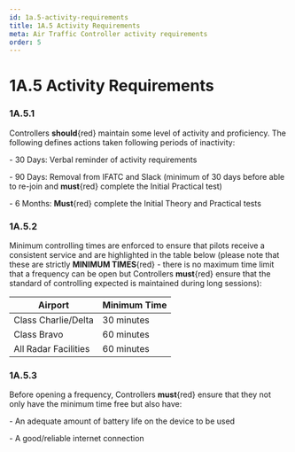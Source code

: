 ```yaml
---
id: 1a.5-activity-requirements
title: 1A.5 Activity Requirements
meta: Air Traffic Controller activity requirements
order: 5
---
```


# 1A.5  Activity Requirements

 

### 1A.5.1    

Controllers **should**{red} maintain some level of activity and proficiency. The following defines actions taken following periods of inactivity:

 

\-    30 Days:   Verbal reminder of activity requirements

\-    90 Days:   Removal from IFATC and Slack (minimum of 30 days before able to re-join and **must**{red} complete the Initial Practical test)

\-    6 Months:  **Must**{red} complete the Initial Theory and Practical tests

 

### 1A.5.2    

Minimum controlling times are enforced to ensure that pilots receive a consistent service and are highlighted in the table below (please note that these are strictly **MINIMUM TIMES**{red} - there is no maximum time limit that a frequency can be open but Controllers **must**{red} ensure that the standard of controlling expected is maintained during long sessions):

 

| **Airport**          | **Minimum  Time** |
| -------------------- | ----------------- |
| Class Charlie/Delta  | 30 minutes        |
| Class Bravo          | 60 minutes        |
| All Radar Facilities | 60 minutes        |

 

### 1A.5.3    

Before opening a frequency, Controllers **must**{red} ensure that they not only have the minimum time free but also have:

 

\-    An adequate amount of battery life on the device to be used

\-    A good/reliable internet connection

 